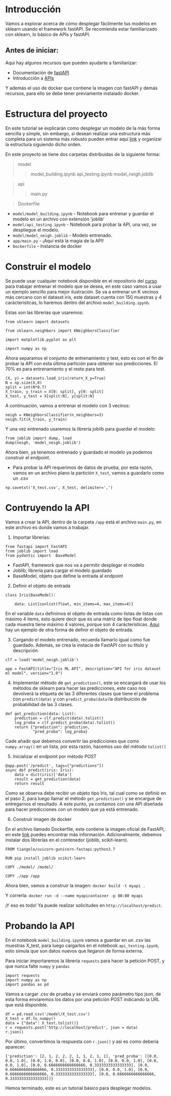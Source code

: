 # Introducción

Vamos a explorar acerca de cómo desplegar fácilmente tus modelos en sklearn usando el framework fastAPI. Se recomienda estar familiarizado con sklearn, lo básico de APIs y fastAPI. 

## Antes de iniciar:


Aquí hay algunos recursos que pueden ayudarte a familiarizar:


* Documentación de [fastAPI](https://fastapi.tiangolo.com/)
* Introducción a [APIs](https://www.freecodecamp.org/news/what-is-an-api-in-english-please-b880a3214a82/)

Y además el uso de docker que contiene la imagen con fastAPI y demás recursos, para ello se debe tener previamente instalado docker.

# Estructura del proyecto

En este tutorial se explicarán como desplegar un modelo de la más forma sencilla y simple, sin embargo, si desean realizar una estructura más completa para un sistema más robusto pueden entrar aquí [link](https://github.com/eightBEC/fastapi-ml-skeleton/tree/master/fastapi_skeleton) y organizar la estructura siguiendo dicho orden.

En este proyecto se tiene dos carpetas distribuidas de la siguiente forma:

> model
> > model_building.ipynb
> > api_testing.ipynb
> > model_neigh.joblib

> api
> > main.py

> Dockerfile


* `model/model_building.ipynb` -  Notebook para entrenar y guardar el modelo en un archivo con extensión 'joblib' 
* `model/api_testing.ipynb` - Notebook para probar la API, una vez, se despliegue el modelo.
* `model/model_neigh.joblib` - Modelo entrenado.
* `app/main.py` - ¡Aquí está la magia de la API!
* `Dockerfile` - Instancia de docker


# Construir el modelo

Se puede usar cualquier notebook disponible en el repositorio del [curso](https://github.com/jdariasl/ML_IntroductoryCourse/tree/master/Labs) para trabajar entrenar el modelo que se desea, en este caso vamos a usar un ejemplo sencillo para mejor ilustración. Se va a entrenar un K vecinos más cercano con el dataset iris, este dataset cuenta con 150 muestras y 4 carácterisitcas, lo haremos dentro del archivo `model_building.ipynb`.

Estas son las librerías que usaremos:
```
from sklearn import datasets

from sklearn.neighbors import KNeighborsClassifier

import matplotlib.pyplot as plt

import numpy as np
```

Ahora separamos el conjunto de entrenamiento y test,  esto es con el fin de probar la API con esta última partición para obtener sus predicciones. El 70% es para entrenamiento y el resto para test.

```
(X, y) = datasets.load_iris(return_X_y=True)
N = np.size(X,0)
split = int(N*0.7)
X_train, y_train = X[0: split], y[0: split]
X_test, y_test = X[split:N], y[split:N]
```

A continuación, vamos a entrenar el modelo con 3 vecinos:

```
neigh = KNeighborsClassifier(n_neighbors=3)
neigh.fit(X_train, y_train)
```

Y una vez entrenado usaremos la librería joblib para guardar el modelo:

```
from joblib import dump, load
dump(neigh, 'model_neigh.joblib')
```

Ahora bien, ya tenemos entrenado y guardado el modelo ya podemos construir el endpoint.

* Para probar la API requerimos de datos de prueba, por esta razón, vamos en un archivo plano la partición `X_test`, vamos a guardarlo como un .csv

`np.savetxt('X_test.csv', X_test, delimiter=',')`

# Contruyendo la API

Vamos a crear la API, dentro de la carpeta `/app` está el archivo `main.py`, en este archivo es donde vamos a trabajar.

1. Importar librerías:

```
from fastapi import FastAPI
from joblib import load
from pydantic import  BaseModel
```

* FastAPI, framework que nos va a permitir desplegar el modelo
* Joblib, librería para cargar el modelo guardado
* BaseModel, objeto que define la entrada al endpoint

2. Definir el objeto de entrada

```
class Iris(BaseModel):

    data: List[conlist(float, min_items=4, max_items=4)]
```
En el variable `data` definimos el objeto de entrada como listas de listas con máximo 4 items, esto quiere decir que es una matriz de tipo float donde cada muestra tiene máximo 4 valores, porque son 4 carácteristicas. [Aquí](https://github.com/eightBEC/fastapi-ml-skeleton/blob/f4f1e6e378093786f96d9db82ad0473645a0c7e4/fastapi_skeleton/models/payload.py) hay un ejemplo de otra forma de definir el objeto de entrada.

3. Cargando el modelo entrenado, recuerda llamarlo igual como fue guardado. Además, se crea la instacia de FastAPI con su titulo y descripción.
```
clf = load('model_neigh.joblib')

app = FastAPI(title="Iris ML API", description="API for iris dataset ml model", version="1.0")

```

4. Implementar método de `get_prediction()`, este se encargará de usar los métodos de sklearn para hacer las predicciones, este caso nos devolverá la etiqueta de las 3 diferentes clases que tiene el problema con `predict(data)` y con `predict_proba(data)`la distribuición de probabilidad de las 3 clases.

```
def get_prediction(data: List):
    prediction = clf.predict(data).tolist()
    log_proba = clf.predict_proba(data).tolist()
    return {"prediction": prediction,
            "pred_proba": log_proba}
```  

Cade añadir que debemos convertir las predicciones que como `numpy.array()` en un lista, por esta razón, hacemos uso del método `tolist()`

5. Inicializar el endpoint por método POST

```
@app.post('/predict', tags=["predictions"])
async def predict(iris: Iris):
    data = dict(iris)['data']
    result = get_prediction(data)
    return result
```

Como se observa debe recibir un objeto tipo Iris, tal cual como se definió en el paso 2, para luego llamar el método `get_prediction()` y se encargue de entregarnos el resultado.
A este punto, ya contamos con una API diseñada para hacer predicciones con un modelo que ya está entrenado. 

6. Construir imagen de docker

En el archivo llamado Dockerfile, este contiene la imagen oficial de FastAPI, en este [link](https://fastapi.tiangolo.com/deployment/) puedes encontrar más información.
Adicionalmente, debemos instalar dos librerías en el contenedor (joblib, scikit-learn).

```
FROM tiangolo/uvicorn-gunicorn-fastapi:python3.7

RUN pip install joblib scikit-learn

COPY ./model/ /model/

COPY ./app /app
```

Ahora bien, vamos a construir la imagen:
`docker build -t myapi .`


Y correrla:
`docker run -d --name myapicontainer -p 80:80 myapi`

¡Y eso es todo! Ya puede realizar solicitudes en `http://localhost/predict`.


# Probando la API
En el notebook `model_building.ipynb` vamos a guardar en un .csv las muestras X_test, para luego cargarlos en el notebook `api_testing.ipynb`, esto simula que son datos nuevos que llegaron de forma externa.

Para iniciar importaremos la librería `requests` para hacer la petición POST, y que nunca falte `numpy` y `pandas`

```
import requests
import numpy as np
import pandas as pd
```

Vamos a cargar .csv de prueba y se enviará como parámetro tipo json, de esta forma enviaremos los datos por una petición POST indicando la URL que está disponible.

```
df = pd.read_csv('/model/X_test.csv')
X_test = df.to_numpy()
data = {"data": X_test.tolist()}
r = requests.post('http://localhost/predict', json = data)
r.json()

```

Por último, convertimos la respuesta con `r.json()` y así es como debería aparecer:

`{'prediction': [2, 1, 2, 2, 2, 1, 1, 2, 1, 1],
 'pred_proba': [[0.0, 0.0, 1.0],
  [0.0, 1.0, 0.0],
  [0.0, 0.0, 1.0],
  [0.0, 0.0, 1.0],
  [0.0, 0.0, 1.0],
  [0.0, 0.6666666666666666, 0.3333333333333333],
  [0.0, 0.6666666666666666, 0.3333333333333333],
  [0.0, 0.0, 1.0],
  [0.0, 0.6666666666666666, 0.3333333333333333],
  [0.0, 0.6666666666666666, 0.3333333333333333]]}`

Hemos terminado, este es un tutorial básico para desplegar modelos.



